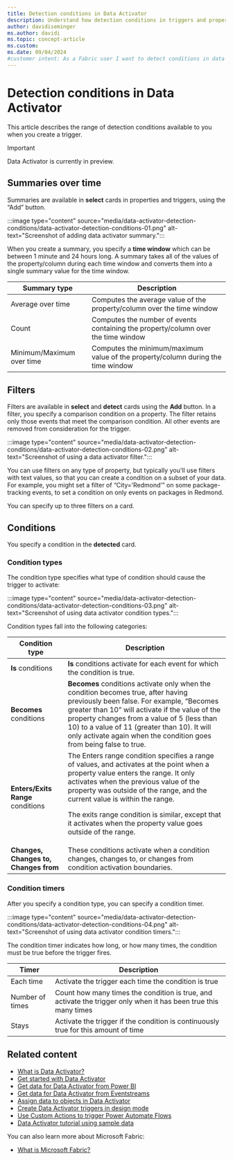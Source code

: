 ```yaml
---
title: Detection conditions in Data Activator
description: Understand how detection conditions in triggers and properties operate in Data Activator and learn how to configure them effectively.
author: davidiseminger
ms.author: davidi
ms.topic: concept-article
ms.custom: 
ms.date: 09/04/2024
#customer intent: As a Fabric user I want to detect conditions in data activator.
---
```


# Detection conditions in Data Activator

This article describes the range of detection conditions available to you when you create a trigger.

> [!IMPORTANT]
> Data Activator is currently in preview.

## Summaries over time

Summaries are available in **select** cards in properties and triggers, using the “Add” button.

:::image type="content" source="media/data-activator-detection-conditions/data-activator-detection-conditions-01.png" alt-text="Screenshot of adding data activator summary.":::

When you create a summary, you specify a **time window** which can be between 1 minute and 24 hours long. A summary takes all of the values of the property/column during each time window and converts them into a single summary value for the time window.

|Summary type  |Description  |
|---------|---------|
|Average over time      |Computes the average value of the property/column over the time window|
|Count     |Computes the number of events containing the property/column over the time window|
|Minimum/Maximum over time     |Computes the minimum/maximum value of the property/column during the time window|

## Filters

Filters are available in **select** and **detect** cards using the **Add** button. In a filter, you specify a comparison condition on a property. The filter retains only those events that meet the comparison condition. All other events are removed from consideration for the trigger.

:::image type="content" source="media/data-activator-detection-conditions/data-activator-detection-conditions-02.png" alt-text="Screenshot of using a data activator filter.":::

You can use filters on any type of property, but typically you'll use filters with text values, so that you can create a condition on a subset of your data. For example, you might set a filter of “City=’Redmond’” on some package-tracking events, to set a condition on only events on packages in Redmond.

You can specify up to three filters on a card.

## Conditions

You specify a condition in the **detected** card.

### Condition types

The condition type specifies what type of condition should cause the trigger to activate:

:::image type="content" source="media/data-activator-detection-conditions/data-activator-detection-conditions-03.png" alt-text="Screenshot of using data activator condition types.":::

Condition types fall into the following categories:

|Condition type  |Description  |
|---------|---------|
|**Is** conditions     |**Is** conditions activate for each event for which the condition is true. |
|**Becomes** conditions     |**Becomes** conditions activate only when the condition becomes true, after having previously been false. For example, “Becomes greater than 10” will activate if the value of the property changes from a value of 5 (less than 10) to a value of 11 (greater than 10). It will only activate again when the condition goes from being false to true. |
|**Enters/Exits Range** conditions     |The Enters range condition specifies a range of values, and activates at the point when a property value enters the range. It only activates when the previous value of the property was outside of the range, and the current value is within the range. <p>The exits range condition is similar, except that it activates when the property value goes outside of the range. |
|**Changes, Changes to, Changes from**     |These conditions activate when a condition changes, changes to, or changes from condition activation boundaries.   |

### Condition timers

After you specify a condition type, you can specify a condition timer.

:::image type="content" source="media/data-activator-detection-conditions/data-activator-detection-conditions-04.png" alt-text="Screenshot of using data activator condition timers.":::

The condition timer indicates how long, or how many times, the condition must be true before the trigger fires.

|Timer  |Description  |
|---------|---------|
|Each time |Activate the trigger each time the condition is true |
|Number of times |Count how many times the condition is true, and activate the trigger only when it has been true this many times |
|Stays |Activate the trigger if the condition is continuously true for this amount of time |

## Related content

* [What is Data Activator?](data-activator-introduction.md)
* [Get started with Data Activator](data-activator-get-started.md)
* [Get data for Data Activator from Power BI](data-activator-get-data-power-bi.md)
* [Get data for Data Activator from Eventstreams](data-activator-get-data-eventstreams.md)
* [Assign data to objects in Data Activator](data-activator-assign-data-objects.md)
* [Create Data Activator triggers in design mode](data-activator-create-triggers-design-mode.md)
* [Use Custom Actions to trigger Power Automate Flows](data-activator-trigger-power-automate-flows.md)
* [Data Activator tutorial using sample data](data-activator-tutorial.md)

You can also learn more about Microsoft Fabric:

* [What is Microsoft Fabric?](../get-started/microsoft-fabric-overview.md)

